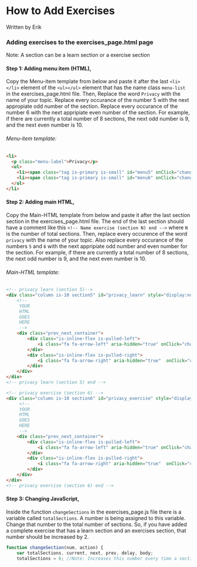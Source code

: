 # How to Add Exercises
Written by Erik 

### Adding exercises to the exercises_page.html page
Note: A section can be a learn section or a exercise section
#### Step 1: Adding menu item (HTML),
Copy the Menu-item template from below and paste it after the last `<li></li>` element of the `<ul></ul>` element that has the name class `menu-list` in the exercises_page.html file. Then, Replace the word `Privacy` with the name of your topic. Replace every occurance of the number 5 with the next appropiate odd number of the section. Replace every occurance of the number 6 with the next appripiate even number of the section. For example, if there are currently a total number of 8 sections, the next odd number is 9, and the next even number is 10.

###### Menu-item template:
``` html
<li>
  <p class="menu-label">Privacy</p>
  <ul>
    <li><span class="tag is-primary is-small" id="menu5" onClick="changeSection('5','menu')">Learn</span></li>
    <li><span class="tag is-primary is-small" id="menu6" onClick="changeSection('6','menu')">Exercise</span></li>
  </ul>
</li>
```

#### Step 2: Adding main HTML,
Copy the Main-HTML template from below and paste it after the last section section in the exercises_page.html file. The end of the last section should have a comment like this `<!-- Name exercise (section N) end -->` where `N` is the number of total sections. Then, replace every occurence of the word `privacy` with the name of your topic. Also replace every occurance of the numbers `5` and `6` with the next appripiate odd number and even number for the section. For example, if there are currently a total number of 8 sections, the next odd number is 9, and the next even number is 10.   

###### Main-HTML template:
``` html
<!-- privacy learn (section 5)-->
<div class="column is-10 section5" id="privacy_learn" style="display:none">
    <!--
     YOUR
     HTML
     GOES
     HERE
     -->
    <div class="prev_next_container">
        <div class="is-inline-flex is-pulled-left">
            <i class="fa fa-arrow-left" aria-hidden="true" onClick="changeSection('5','prev')"></i>
        </div>
        <div class="is-inline-flex is-pulled-right">
            <i class="fa fa-arrow-right" aria-hidden="true"  onClick="changeSection('5','next')"></i>
        </div>
    </div>
</div>
<!-- privacy learn (section 5) end -->

<!-- privacy exercise (section 6) -->
<div class="column is-10 section6" id="privacy_exercise" style="display:none">
     <!--
     YOUR
     HTML
     GOES
     HERE
     -->
    <div class="prev_next_container">
        <div class="is-inline-flex is-pulled-left">
            <i class="fa fa-arrow-left" aria-hidden="true" onClick="changeSection('6','prev')"></i>
        </div>
        <div class="is-inline-flex is-pulled-right">
            <i class="fa fa-arrow-right" aria-hidden="true"  onClick="changeSection('6','next')"></i>
        </div>
    </div>
</div>
<!-- privacy exercise (section 6) end -->
```

#### Step 3: Changing JavaScript,
Inside the function `changeSections` in the exercises_page.js file there is a variable called `totalSections`. A number is being assigned to this variable. Change that number to the total number of sections. So, if you have added a complete exercise that has a learn section and an exercises section, that number should be increased by 2.
``` javascript
function changeSection(num, action) {
    var totalSections, current, next, prev, delay, body;
    totalSections = 6; //Note: Increases this number every time a section is added.
 ```
